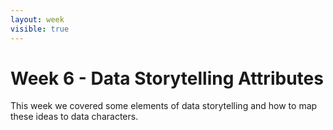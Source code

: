 ```yaml
---
layout: week
visible: true
---
```


# Week 6 - Data Storytelling Attributes

This week we covered some elements of data storytelling and how to map these ideas to data characters.
